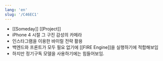 ```yaml
---
lang: 'en'
slug: '/C46EC1'
---
```


- [[Someday]] [[Project]]
- iPhone 4 시절 그 구진 감성의 카메라
- 인스타그램을 이용한 바이럴 전략 활용
- 백엔드와 프론트가 모두 필요 없기에 [[FIRE Engine]]을 실행하기에 적합해보임
- 하지만 정기구독 모델을 사용하기에는 힘들어보임.
